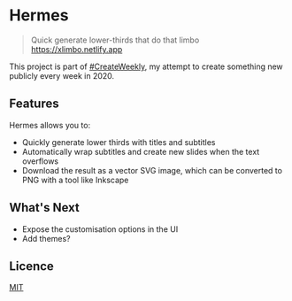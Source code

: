 # Hermes

> Quick generate lower-thirds that do that limbo <https://xlimbo.netlify.app>

This project is part of [#CreateWeekly](https://dev.to/josephuspaye/createweekly-create-something-new-publicly-every-week-in-2020-1nh9), my attempt to create something new publicly every week in 2020.

## Features

Hermes allows you to:

- Quickly generate lower thirds with titles and subtitles
- Automatically wrap subtitles and create new slides when the text overflows
- Download the result as a vector SVG image, which can be converted to PNG with a tool like Inkscape

## What's Next

- Expose the customisation options in the UI
- Add themes?

## Licence

[MIT](LICENCE)
